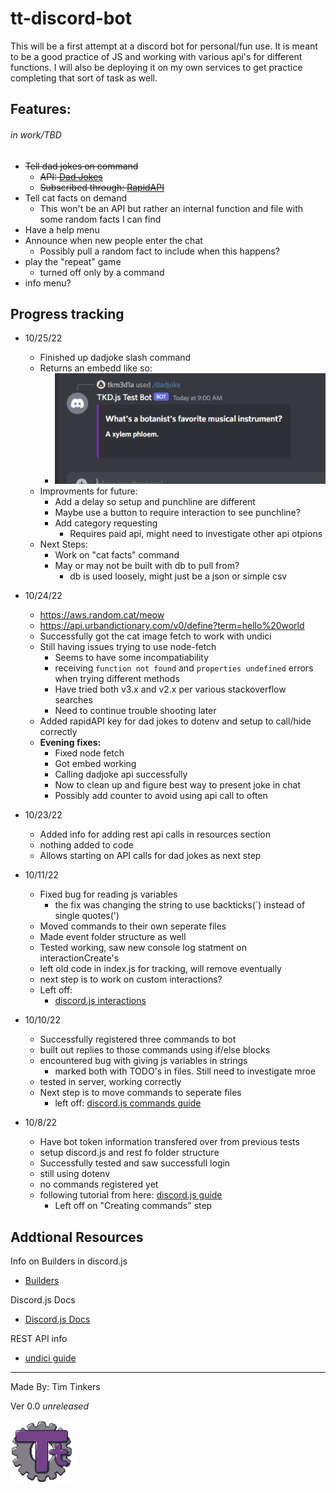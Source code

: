 # tt-discord-bot

This will be a first attempt at a discord bot for personal/fun use.  It is meant to be a good practice of JS and working with various api's for different functions.  I will also be deploying it on my own services to get practice completing that sort of task as well.

## Features: 
###### *in work/TBD*
- ~~Tell dad jokes on command~~
  - ~~API: [Dad Jokes](https://dadjokes.io)~~
  - ~~Subscribed through: [RapidAPI](https://www.rapidapi.com)~~
- Tell cat facts on demand
  - This won't be an API but rather an internal function and file with some random facts I can find
- Have a help menu
- Announce when new people enter the chat
  - Possibly pull a random fact to include when this happens?
- play the "repeat" game
  - turned off only by a command
- info menu?


## Progress tracking

- 10/25/22
  - Finished up dadjoke slash command
  - Returns an embedd like so:
    - ![example](./img/embedDadJoke.png)
  - Improvments for future:
    - Add a delay so setup and punchline are different
    - Maybe use a button to require interaction to see punchline?
    - Add category requesting
      - Requires paid api, might need to investigate other api otpions
  - Next Steps:
    - Work on "cat facts" command
    - May or may not be built with db to pull from?
      - db is used loosely, might just be a json or simple csv

- 10/24/22
  - https://aws.random.cat/meow
  - https://api.urbandictionary.com/v0/define?term=hello%20world
  - Successfully got the cat image fetch to work with undici
  - Still having issues trying to use node-fetch
    - Seems to have some incompatiability
    - receiving ```function not found``` and ```properties undefined``` errors when trying different methods
    - Have tried both v3.x and v2.x per various stackoverflow searches
    - Need to continue trouble shooting later
  - Added rapidAPI key for dad jokes to dotenv and setup to call/hide correctly
  - **Evening fixes:**
    - Fixed node fetch
    - Got embed working
    - Calling dadjoke api successfully
    - Now to clean up and figure best way to present joke in chat
    - Possibly add counter to avoid using api call to often

- 10/23/22
  - Added info for adding rest api calls in resources section
  - nothing added to code
  - Allows starting on API calls for dad jokes as next step

- 10/11/22
  - Fixed bug for reading js variables
    - the fix was changing the string to use backticks(`) instead of single quotes(')
  - Moved commands to their own seperate files
  - Made event folder structure as well
  - Tested working, saw new console log statment on interactionCreate's
  - left old code in index.js for tracking, will remove eventually
  - next step is to work on custom interactions?
  - Left off:
    - [discord.js interactions](https://discordjs.guide/interactions/slash-commands.htm)
    
- 10/10/22
  - Successfully registered three commands to bot
  - built out replies to those commands using if/else blocks
  - encountered bug with giving js variables in strings
    - marked both with TODO's in files.  Still need to investigate mroe
  - tested in server, working correctly
  - Next step is to move commands to seperate files
    - left off: [discord.js commands guide](https://discordjs.guide/creating-your-bot/command-handling.html#individual-command-files)

- 10/8/22
  - Have bot token information transfered over from previous tests
  - setup discord.js and rest fo folder structure
  - Successfully tested and saw successfull login
  - still using dotenv
  - no commands registered yet
  - following tutorial from here: [discord.js guide](https://discordjs.guide/creating-your-bot/)
    - Left off on "Creating commands" step

## Addtional Resources

Info on Builders in discord.js
- [Builders](https://discordjs.guide/popular-topics/builders.html)

Discord.js Docs
- [Discord.js Docs](https://discord.js.org/#/docs/discord.js/main/general/welcome)

REST API info
- [undici guide](https://discordjs.guide/additional-info/rest-api.html#making-http-requests-with-node)
    
---
Made By: Tim Tinkers

Ver 0.0 *unreleased*

<img src="./img/Logo_Tt-Gear_r1.png" alt="Personal Logo" width="100"/>